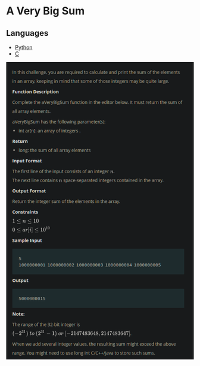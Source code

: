 # A Very Big Sum

## Languages

- [Python](Python3/main.py)
- [C](C/main.c)

![problem](_static/problem.png)
